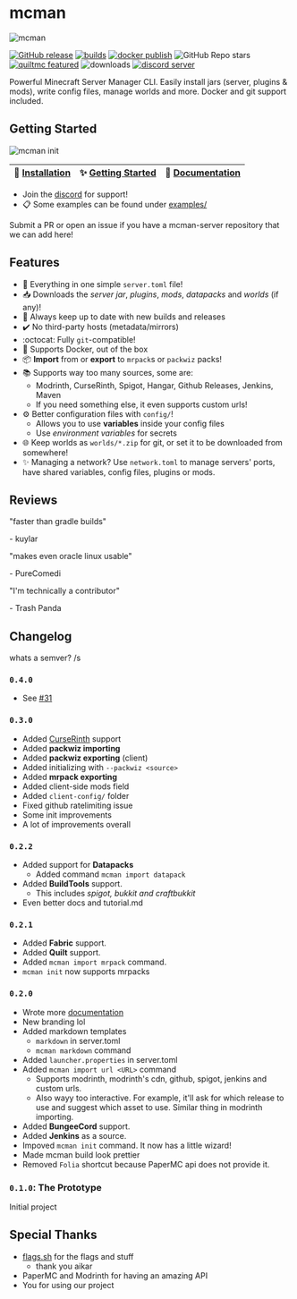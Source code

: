 # mcman

![mcman](https://media.discordapp.net/attachments/1109215116060266567/1134554971937972374/mcman-2.png)

[![GitHub release](https://img.shields.io/github/release/ParadigmMC/mcman.svg)](https://github.com/ppy/osu/releases/latest)
[![builds](https://img.shields.io/github/actions/workflow/status/ParadigmMC/mcman/build.yml?logo=github)](https://github.com/ParadigmMC/mcman/actions/workflows/build.yml)
[![docker publish](https://img.shields.io/github/actions/workflow/status/ParadigmMC/mcman/publish.yml?logo=github&label=docker%20publish)](https://github.com/ParadigmMC/mcman/actions/workflows/publish.yml)
![GitHub Repo stars](https://img.shields.io/github/stars/ParadigmMC/mcman?logo=github)
[![quiltmc featured](https://img.shields.io/badge/quiltmc-featured-8A2BE2)](https://tech.lgbt/@quiltmc/110690787441497920)
![downloads](https://img.shields.io/github/downloads/ParadigmMC/mcman/total?logo=github)
[![discord server](https://img.shields.io/discord/1108817072814817410?logo=discord)](https://discord.gg/YFuxNmKvSr)

Powerful Minecraft Server Manager CLI. Easily install jars (server, plugins & mods), write config files, manage worlds and more. Docker and git support included.

## Getting Started

![mcman init](https://cdn.discordapp.com/attachments/1109215116060266567/1134187743300296815/render1690481729604.gif)

| 🚀 [Installation](https://paradigmmc.github.io/mcman/installation/) | ✨ [Getting Started](https://paradigmmc.github.io/mcman/tutorials/getting-started/) | 📜 [Documentation](https://paradigmmc.github.io/mcman/) |
| ------------------------------------------------------------------ | ---------------------------------------------------------------------------------- | ------------------------------------------------------ |

- Join the [discord](https://discord.gg/YFuxNmKvSr) for support!
- 📋 Some examples can be found under [examples/](./examples/)

Submit a PR or open an issue if you have a mcman-server repository that we can add here!

## Features

- 📜 Everything in one simple `server.toml` file!
- 📥 Downloads the *server jar*, *plugins*, *mods*, *datapacks* and *worlds* (if any)!
- 🔁 Always keep up to date with new builds and releases
- ✔️ No third-party hosts (metadata/mirrors)
- :octocat: Fully `git`-compatible!
- 🐳 Supports Docker, out of the box
- 📦 **Import** from or **export** to `mrpack`s or `packwiz` packs!
- 📚 Supports way too many sources, some are:
  - Modrinth, CurseRinth, Spigot, Hangar, Github Releases, Jenkins, Maven
  - If you need something else, it even supports custom urls!
- ⚙️ Better configuration files with `config/`!
  - Allows you to use **variables** inside your config files
  - Use *environment variables* for secrets
- 🌐 Keep worlds as `worlds/*.zip` for git, or set it to be downloaded from somewhere!
- ✨ Managing a network? Use `network.toml` to manage servers' ports, have shared variables, config files, plugins or mods.

## Reviews

"faster than gradle builds"

\- kuylar

"makes even oracle linux usable"

\- PureComedi

"I'm technically a contributor"

\- Trash Panda

## Changelog

whats a semver? /s

### `0.4.0`

- See [#31](https://github.com/ParadigmMC/mcman/issues/31)

### `0.3.0`

- Added [CurseRinth](https://curserinth.kuylar.dev/) support
- Added **packwiz importing**
- Added **packwiz exporting** (client)
- Added initializing with `--packwiz <source>`
- Added **mrpack exporting**
- Added client-side mods field
- Added `client-config/` folder
- Fixed github ratelimiting issue
- Some init improvements
- A lot of improvements overall

### `0.2.2`

- Added support for **Datapacks**
  - Added command `mcman import datapack`
- Added **BuildTools** support.
  - This includes *spigot, bukkit and craftbukkit*
- Even better docs and tutorial.md

### `0.2.1`

- Added **Fabric** support.
- Added **Quilt** support.
- Added `mcman import mrpack` command.
- `mcman init` now supports mrpacks

### `0.2.0`

- Wrote more [documentation](./DOCS.md)
- New branding lol
- Added markdown templates
  - `markdown` in server.toml
  - `mcman markdown` command
- Added `launcher.properties` in server.toml
- Added `mcman import url <URL>` command
  - Supports modrinth, modrinth's cdn, github, spigot, jenkins and custom urls.
  - Also wayy too interactive. For example, it'll ask for which release to use and suggest which asset to use. Similar thing in modrinth importing.
- Added **BungeeCord** support.
- Added **Jenkins** as a source.
- Impoved `mcman init` command. It now has a little wizard!
- Made mcman build look prettier
- Removed `Folia` shortcut because PaperMC api does not provide it.

### `0.1.0`: The Prototype

Initial project

## Special Thanks

- [flags.sh](https://flags.sh/) for the flags and stuff
  - thank you aikar
- PaperMC and Modrinth for having an amazing API
- You for using our project

